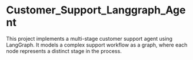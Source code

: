 # Customer_Support_Langgraph_Agent
This project implements a multi-stage customer support agent using LangGraph. It models a complex support workflow as a graph, where each node represents a distinct stage in the process.
